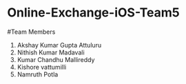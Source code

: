 # Online-Exchange-iOS-Team5

#Team Members

1. Akshay Kumar Gupta Attuluru
2. Nithish Kumar Madavali
3. Kumar Chandhu Mallireddy
4. Kishore vattumilli
5. Namruth Potla
